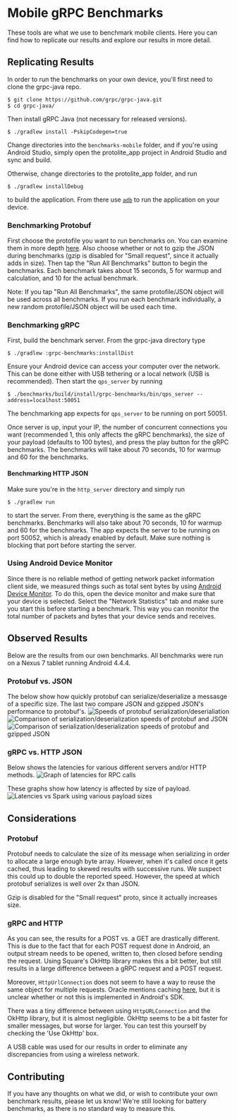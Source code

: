 Mobile gRPC Benchmarks
======================
These tools are what we use to benchmark mobile clients. Here you can find how to replicate our results and explore our results in more detail.

Replicating Results
-------------------
In order to run the benchmarks on your own device, you'll first need to clone the grpc-java repo.
```
$ git clone https://github.com/grpc/grpc-java.git
$ cd grpc-java/
```

Then install gRPC Java (not necessary for released versions).
```
$ ./gradlew install -PskipCodegen=true
```

Change directories into the `benchmarks-mobile` folder, and if you're using Android Studio, simply open the protolite_app project in Android Studio and sync and build.

Otherwise, change directories to the protolite_app folder, and run
```
$ ./gradlew installDebug
```
to build the application. From there use [`adb`](https://developer.android.com/studio/command-line/adb.html) to run the application on your device.

### Benchmarking Protobuf
First choose the protofile you want to run benchmarks on. You can examine them in more depth [here](/benchmarks-mobile/protolite_app/app/src/main/proto). Also choose whether or not to gzip the JSON during benchmarks (gzip is disabled for "Small request", since it actually adds in size). Then tap the "Run All Benchmarks" button to begin the benchmarks. Each benchmark takes about 15 seconds, 5 for warmup and calculation, and 10 for the actual benchmark. 

Note: If you tap "Run All Benchmarks", the same protofile/JSON object will be used across all benchmarks. If you run each benchmark individually, a new random protofile/JSON object will be used each time.

### Benchmarking gRPC
First, build the benchmark server. From the grpc-java directory type
```
$ ./gradlew :grpc-benchmarks:installDist
```

Ensure your Android device can access your computer over the network. This can be done either with USB tethering or a local network (USB is recommended). Then start the `qps_server` by running
```
$ ./benchmarks/build/install/grpc-benchmarks/bin/qps_server --address=localhost:50051
```
The benchmarking app expects for `qps_server` to be running on port 50051. 

Once server is up, input your IP, the number of concurrent connections you want (recommended 1, this only affects the gRPC benchmarks), the size of your payload (defaults to 100 bytes), and press the play button for the gRPC benchmarks. The benchmarks will take about 70 seconds, 10 for warmup and 60 for the benchmarks.

#### Benchmarking HTTP JSON
Make sure you're in the `http_server` directory and simply run 
```
$ ./gradlew run
```
to start the server. From there, everything is the same as the gRPC benchmarks. Benchmarks will also take about 70 seconds, 10 for warmup and 60 for the benchmarks. The app expects the server to be running on port 50052, which is already enabled by default. Make sure nothing is blocking that port before starting the server.

### Using Android Device Monitor
Since there is no reliable method of getting network packet information client side, we measured things such as total sent bytes by using [Android Device Monitor](https://developer.android.com/studio/profile/monitor.html). To do this, open the device monitor and make sure that your device is selected. Select the "Network Statistics" tab and make sure you start this before starting a benchmark. This way you can monitor the total number of packets and bytes that your device sends and receives. 

Observed Results
----------------
Below are the results from our own benchmarks. All benchmarks were run on a Nexus 7 tablet running Android 4.4.4.

### Protobuf vs. JSON
The below show how quickly protobuf can serialize/deserialize a messasge of a specific size. The last two compare JSON and gzipped JSON's performance to protobuf's.
![Speeds of protobuf serialization/deserialiation](/benchmarks-mobile/benchmark_results/protobuf_speeds.png)
![Comparison of serialization/deserialization speeds of protobuf and JSON](/benchmarks-mobile/benchmark_results/proto_vs_json.png)
![Comparison of serialization/deserialization speeds of protobuf and gzipped JSON](/benchmarks-mobile/benchmark_results/proto_speeds_gzip.png)

### gRPC vs. HTTP JSON
Below shows the latencies for various different servers and/or HTTP methods.
![Graph of latencies for RPC calls](/benchmarks-mobile/benchmark_results/latencies.png)

These graphs show how latency is affected by size of payload.
![Latencies vs Spark using various payload sizes](/benchmarks-mobile/benchmark_results/latencies_all.png)

Considerations
--------------
### Protobuf
Protobuf needs to calculate the size of its message when serializing in order to allocate a large enough byte array. However, when it's called once it gets cached, thus leading to skewed results with successive runs. We suspect this could up to double the reported speed. However, the speed at which protobuf serializes is well over 2x than JSON.

Gzip is disabled for the "Small request" proto, since it actually increases size.

### gRPC and HTTP
As you can see, the results for a POST vs. a GET are drastically different. This is due to the fact that for each POST request done in Android, an output stream needs to be opened, written to, then closed before sending the request. Using Square's OkHttp library makes this a bit better, but still results in a large difference between a gRPC request and a POST request.

Moreover, `HttpUrlConnection` does not seem to have a way to reuse the same object for multiple requests. Oracle mentions caching [here](https://docs.oracle.com/javase/6/docs/technotes/guides/net/http-keepalive.html), but it is unclear whether or not this is implemented in Android's SDK.

There was a tiny difference between using `HttpURLConnection` and the OkHttp library, but it is almost negligible. OkHttp seems to be a bit faster for smaller messages, but worse for larger. You can test this yourself by checking the 'Use OkHttp' box. 

A USB cable was used for our results in order to eliminate any discrepancies from using a wireless network. 

Contributing
------------
If you have any thoughts on what we did, or wish to contribute your own benchmark results, please let us know! We're still looking for battery benchmarks, as there is no standard way to measure this.